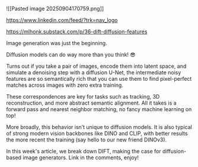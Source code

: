 
![[Pasted image 20250904170759.png]]


https://www.linkedin.com/feed/?trk=nav_logo

https://mlhonk.substack.com/p/36-dift-diffusion-features

Image generation was just the beginning.  
  
Diffusion models can do way more than you think! 😎  
  
Turns out if you take a pair of images, encode them into latent space, and simulate a denoising step with a diffusion U-Net, the intermediate noisy features are so semantically rich that you can use them to find pixel-perfect matches across images with zero extra training.  
  
These correspondences are key for tasks such as tracking, 3D reconstruction, and more abstract semantic alignment. All it takes is a forward pass and nearest neighbor matching, no fancy machine learning on top!  
  
More broadly, this behavior isn’t unique to diffusion models. It is also typical of strong modern vision backbones like DINO and CLIP, with better results the more recent the training (say hello to our new friend DINOv3).  
  
In this week's article, we break down DIFT, making the case for diffusion-based image generators. Link in the comments, enjoy!